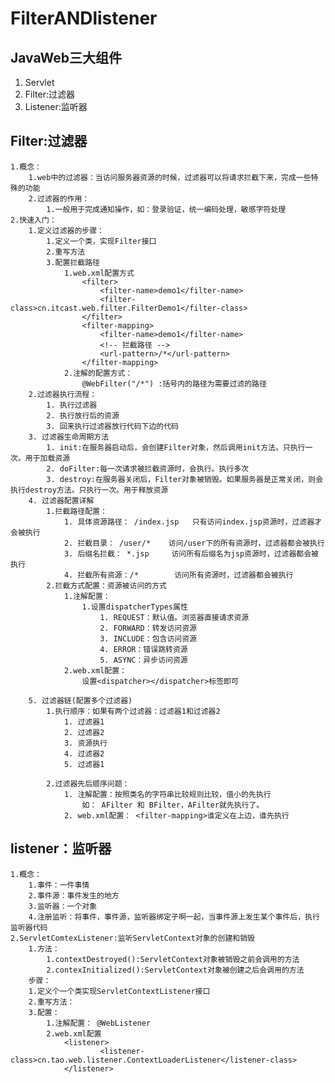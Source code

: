 # FilterANDlistener
## JavaWeb三大组件
1. Servlet
2. Filter:过滤器  
3. Listener:监听器
## Filter:过滤器
    1.概念：
        1.web中的过滤器：当访问服务器资源的时候，过滤器可以将请求拦截下来，完成一些特殊的功能
        2.过滤器的作用：
            1.一般用于完成通知操作，如：登录验证，统一编码处理，敏感字符处理
    2.快速入门：
        1.定义过滤器的步骤：     
            1.定义一个类，实现Filter接口
            2.重写方法
            3.配置拦截路径
                1.web.xml配置方式
                    <filter>
                        <filter-name>demo1</filter-name>
                        <filter-class>cn.itcast.web.filter.FilterDemo1</filter-class>
                    </filter>
                    <filter-mapping>
                        <filter-name>demo1</filter-name>
                        <!-- 拦截路径 -->
                        <url-pattern>/*</url-pattern>
                    </filter-mapping>
                2.注解的配置方式：
                    @WebFilter("/*") :括号内的路径为需要过滤的路径
        2.过滤器执行流程：
            1. 执行过滤器
            2. 执行放行后的资源
            3. 回来执行过滤器放行代码下边的代码
        3. 过滤器生命周期方法
            1. init:在服务器启动后，会创建Filter对象，然后调用init方法。只执行一次。用于加载资源
            2. doFilter:每一次请求被拦截资源时，会执行。执行多次
            3. destroy:在服务器关闭后，Filter对象被销毁。如果服务器是正常关闭，则会执行destroy方法。只执行一次。用于释放资源
        4. 过滤器配置详解
            1.拦截路径配置：
                1. 具体资源路径： /index.jsp   只有访问index.jsp资源时，过滤器才会被执行
                2. 拦截目录： /user/*	访问/user下的所有资源时，过滤器都会被执行
                3. 后缀名拦截： *.jsp		访问所有后缀名为jsp资源时，过滤器都会被执行
                4. 拦截所有资源：/*		访问所有资源时，过滤器都会被执行
            2.拦截方式配置：资源被访问的方式
                1.注解配置：
                    1.设置dispatcherTypes属性
                        1. REQUEST：默认值。浏览器直接请求资源
                        2. FORWARD：转发访问资源
                        3. INCLUDE：包含访问资源
                        4. ERROR：错误跳转资源
                        5. ASYNC：异步访问资源
                2.web.xml配置：
                    设置<dispatcher></dispatcher>标签即可
        				
        5. 过滤器链(配置多个过滤器)
            1.执行顺序：如果有两个过滤器：过滤器1和过滤器2
                1. 过滤器1
                2. 过滤器2
                3. 资源执行
                4. 过滤器2
                5. 过滤器1 

            2.过滤器先后顺序问题：
                1. 注解配置：按照类名的字符串比较规则比较，值小的先执行
                    如： AFilter 和 BFilter，AFilter就先执行了。
                2. web.xml配置： <filter-mapping>谁定义在上边，谁先执行
## listener：监听器
    1.概念：
        1.事件：一件事情
        2.事件源：事件发生的地方
        3.监听器：一个对象
        4.注册监听：将事件，事件源，监听器绑定子啊一起，当事件源上发生某个事件后，执行监听器代码
    2.ServletComtexListener:监听ServletContext对象的创建和销毁
        1.方法：
            1.contextDestroyed():ServletContext对象被销毁之前会调用的方法
            2.contexInitialized():ServletContext对象被创建之后会调用的方法
        步骤：
        1.定义个一个类实现ServletContextListener接口
        2.重写方法：
        3.配置：
            1.注解配置： @WebListener
            2.web.xml配置
                <listener>
                        <listener-class>cn.tao.web.listener.ContextLoaderListener</listener-class>
                </listener>
        
